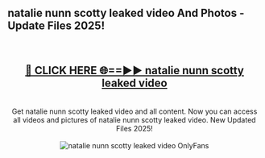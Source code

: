 <h2>natalie nunn scotty leaked video And Photos - Update Files 2025!</h2>
<br>
<div align="center">
<h2><a href="https://betterlinks.top/A2PfLJ" rel="nofollow">🔴 CLICK HERE 🌐==►► natalie nunn scotty leaked video</a></h2>
<br>
Get natalie nunn scotty leaked video and all content. Now you can access all videos and pictures of natalie nunn scotty leaked video. New Updated Files 2025!
<br>
<br>
<a href="https://betterlinks.top/A2PfLJ" rel="nofollow" data-target="animated-image.originalLink"><img src="https://i.imgur.com/dJHk4Zq.gif" alt="natalie nunn scotty leaked video OnlyFans" style="max-width: 100%; display: inline-block;" data-target="animated-image.originalImage"></a>
</div>
<br>